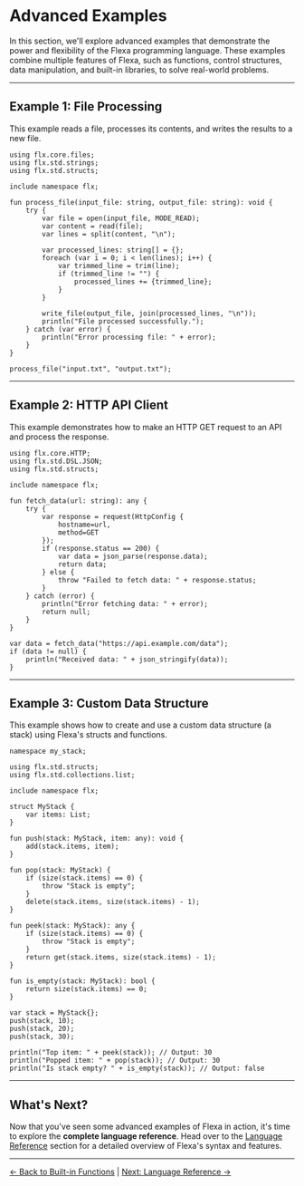# Advanced Examples

In this section, we'll explore advanced examples that demonstrate the power and flexibility of the Flexa programming language. These examples combine multiple features of Flexa, such as functions, control structures, data manipulation, and built-in libraries, to solve real-world problems.

---

## Example 1: File Processing

This example reads a file, processes its contents, and writes the results to a new file.

```flexa
using flx.core.files;
using flx.std.strings;
using flx.std.structs;

include namespace flx;

fun process_file(input_file: string, output_file: string): void {
    try {
        var file = open(input_file, MODE_READ);
        var content = read(file);
        var lines = split(content, "\n");

        var processed_lines: string[] = {};
        foreach (var i = 0; i < len(lines); i++) {
            var trimmed_line = trim(line);
            if (trimmed_line != "") {
                processed_lines += {trimmed_line};
            }
        }

        write_file(output_file, join(processed_lines, "\n"));
        println("File processed successfully.");
    } catch (var error) {
        println("Error processing file: " + error);
    }
}

process_file("input.txt", "output.txt");
```

---

## Example 2: HTTP API Client

This example demonstrates how to make an HTTP GET request to an API and process the response.

```flexa
using flx.core.HTTP;
using flx.std.DSL.JSON;
using flx.std.structs;

include namespace flx;

fun fetch_data(url: string): any {
    try {
        var response = request(HttpConfig {
            hostname=url,
            method=GET
        });
        if (response.status == 200) {
            var data = json_parse(response.data);
            return data;
        } else {
            throw "Failed to fetch data: " + response.status;
        }
    } catch (error) {
        println("Error fetching data: " + error);
        return null;
    }
}

var data = fetch_data("https://api.example.com/data");
if (data != null) {
    println("Received data: " + json_stringify(data));
}
```

---

## Example 3: Custom Data Structure

This example shows how to create and use a custom data structure (a stack) using Flexa's structs and functions.

```flexa
namespace my_stack;

using flx.std.structs;
using flx.std.collections.list;

include namespace flx;

struct MyStack {
    var items: List;
}

fun push(stack: MyStack, item: any): void {
    add(stack.items, item);
}

fun pop(stack: MyStack) {
    if (size(stack.items) == 0) {
        throw "Stack is empty";
    }
    delete(stack.items, size(stack.items) - 1);
}

fun peek(stack: MyStack): any {
    if (size(stack.items) == 0) {
        throw "Stack is empty";
    }
    return get(stack.items, size(stack.items) - 1);
}

fun is_empty(stack: MyStack): bool {
    return size(stack.items) == 0;
}

var stack = MyStack{};
push(stack, 10);
push(stack, 20);
push(stack, 30);

println("Top item: " + peek(stack)); // Output: 30
println("Popped item: " + pop(stack)); // Output: 30
println("Is stack empty? " + is_empty(stack)); // Output: false
```

<!-- NOT IMPLEMENTED YET
---

## Example 4: Recursive Directory Traversal

This example demonstrates how to recursively traverse a directory and list all files.

```flexa
using flx.core.files;
using flx.core.console;

fun list_files(directory: string): void {
    var entries = read_dir(directory);
    foreach (var entry in entries) {
        var path = directory + "/" + entry;
        if (is_dir(path)) {
            println("Directory: " + path);
            list_files(path); // Recursive call
        } else {
            println("File: " + path);
        }
    }
}

list_files(".");
```
-->

---

## What's Next?

Now that you've seen some advanced examples of Flexa in action, it's time to explore the **complete language reference**. Head over to the [Language Reference](language-reference) section for a detailed overview of Flexa's syntax and features.

---

[← Back to Built-in Functions](built-in-functions) | [Next: Language Reference →](language-reference)
